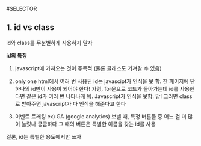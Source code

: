 #SELECTOR

## 1. id vs class
id와 class를 무분별하게 사용하지 말자

**id의 특징**

1. javascript에 가져오는 것이 주목적 (물론 클래스도 가져갈 수 있음)

2. only one 
 html에서 여러 번 사용된 id는 javascipt가 인식을 못 함. 한 페이지에 단 하나의 id만이 사용이 되어야 한다!
가령, for문으로 코드가 돌아가는데 id를 사용한다면 같은 id가 여러 번 나타나게 됨. Javascript가 인식을 못함. 망! 그러면 class로 받아주면 javascript가 다 인식을 해준다고 한다

3. 이벤트 트래킹
ex) GA (google analytics) 보낼 때, 특정 버튼들 중 어느 걸 더 많이 눌렀나 궁금하다  그 때의 버튼은 특별한 이름을 갖는 id를 사용

결론, id는 특별한 용도에서만 쓰자

